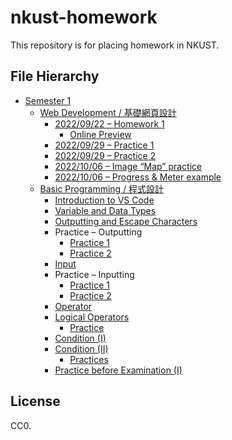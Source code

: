 # nkust-homework

This repository is for placing homework in NKUST.

## File Hierarchy

- [Semester 1](./semester-1)
  - [Web Development / 基礎網頁設計](./semester-1/web-development/)
    - [2022/09/22 – Homework 1](./semester-1/web-development/220922-homework-1/index.html)
      - [Online Preview](https://nkust-hw.pan93.com/semester-1/web-development/220922-homework-1/index.html)
    - [2022/09/29 – Practice 1](./semester-1/web-development/220929-practice-1)
    - [2022/09/29 – Practice 2](./semester-1/web-development/220929-practice-2)
    - [2022/10/06 – Image “Map” practice](./semester-1/web-development/221006-img-practice)
    - [2022/10/06 – Progress & Meter example](./semester-1/web-development/221006-progress-meter-example)
  - [Basic Programming / 程式設計](./semester-1/basic-programming/)
    - [Introduction to VS Code](./semester-1/basic-programming/01-vsc-intro/main.py)
    - [Variable and Data Types](./semester-1/basic-programming/02-var-and-type/main.py)
    - [Outputting and Escape Characters](./semester-1/basic-programming/03-output/main.py)
    - Practice – Outputting
      - [Practice 1](./semester-1/basic-programming/04-output-practice/main.py)
      - [Practice 2](./semester-1/basic-programming/04-output-practice/main-2.py)
    - [Input](./semester-1/basic-programming/05-input/main.py)
    - Practice – Inputting
      - [Practice 1](./semester-1/basic-programming/06-input-practice/main.py)
      - [Practice 2](./semester-1/basic-programming/06-input-practice/main-2.py)
    - [Operator](./semester-1/basic-programming/07-operator/main.py)
    - [Logical Operators](./semester-1/basic-programming/08-logical-operators/main.ipynb)
      - [Practice](./semester-1/basic-programming/08-logical-operators/example.ipynb)
    - [Condition (I)](./semester-1/basic-programming/09-condition/main.ipynb)
    - [Condition (II)](./semester-1/basic-programming/10-condition-ii/main.ipynb)
      - [Practices](./semester-1/basic-programming/10-condition-ii/practices.ipynb)
    - [Practice before Examination (I)](./semester-1/basic-programming/11-practice-before-examination-i/practice.ipynb)

## License

CC0.
